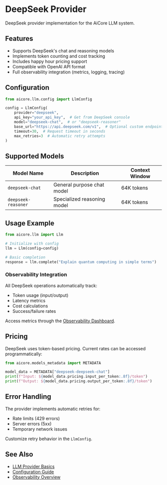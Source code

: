 
# DeepSeek Provider

DeepSeek provider implementation for the AiCore LLM system.

## Features

- Supports DeepSeek's chat and reasoning models
- Implements token counting and cost tracking
- Includes happy hour pricing support
- Compatible with OpenAI API format
- Full observability integration (metrics, logging, tracing)

## Configuration

```python
from aicore.llm.config import LlmConfig

config = LlmConfig(
    provider="deepseek",
    api_key="your_api_key",  # Get from DeepSeek console
    model="deepseek-chat",  # or "deepseek-reasoner"
    base_url="https://api.deepseek.com/v1",  # Optional custom endpoint
    timeout=30,  # Request timeout in seconds
    max_retries=3  # Automatic retry attempts
)
```

## Supported Models

| Model Name          | Description                          | Context Window |
|---------------------|--------------------------------------|----------------|
| `deepseek-chat`     | General purpose chat model           | 64K tokens    |
| `deepseek-reasoner` | Specialized reasoning model          | 64K tokens    |

## Usage Example

```python
from aicore.llm import Llm

# Initialize with config
llm = Llm(config=config)

# Basic completion
response = llm.complete("Explain quantum computing in simple terms")
```

### Observability Integration

All DeepSeek operations automatically track:
- Token usage (input/output)
- Latency metrics
- Cost calculations
- Success/failure rates

Access metrics through the [Observability Dashboard](../observability/dashboard.md).

## Pricing

DeepSeek uses token-based pricing. Current rates can be accessed programmatically:

```python
from aicore.models_metadata import METADATA

model_data = METADATA["deepseek-deepseek-chat"]
print(f"Input: ${model_data.pricing.input_per_token:.8f}/token")
print(f"Output: ${model_data.pricing.output_per_token:.8f}/token")
```

## Error Handling

The provider implements automatic retries for:
- Rate limits (429 errors)
- Server errors (5xx)
- Temporary network issues

Customize retry behavior in the `LlmConfig`.

## See Also

- [LLM Provider Basics](../llm/base_provider.md)
- [Configuration Guide](../config/llmconfig.md)
- [Observability Overview](../observability/overview.md)